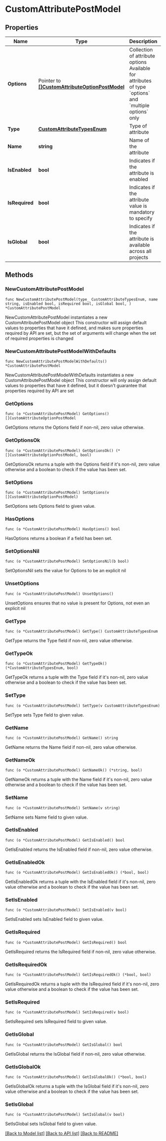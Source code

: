 # CustomAttributePostModel

## Properties

Name | Type | Description | Notes
------------ | ------------- | ------------- | -------------
**Options** | Pointer to [**[]CustomAttributeOptionPostModel**](CustomAttributeOptionPostModel.md) | Collection of attribute options      Available for attributes of type &#x60;options&#x60; and &#x60;multiple options&#x60; only | [optional] 
**Type** | [**CustomAttributeTypesEnum**](CustomAttributeTypesEnum.md) | Type of attribute | 
**Name** | **string** | Name of the attribute | 
**IsEnabled** | **bool** | Indicates if the attribute is enabled | 
**IsRequired** | **bool** | Indicates if the attribute value is mandatory to specify | 
**IsGlobal** | **bool** | Indicates if the attribute is available across all projects | 

## Methods

### NewCustomAttributePostModel

`func NewCustomAttributePostModel(type_ CustomAttributeTypesEnum, name string, isEnabled bool, isRequired bool, isGlobal bool, ) *CustomAttributePostModel`

NewCustomAttributePostModel instantiates a new CustomAttributePostModel object
This constructor will assign default values to properties that have it defined,
and makes sure properties required by API are set, but the set of arguments
will change when the set of required properties is changed

### NewCustomAttributePostModelWithDefaults

`func NewCustomAttributePostModelWithDefaults() *CustomAttributePostModel`

NewCustomAttributePostModelWithDefaults instantiates a new CustomAttributePostModel object
This constructor will only assign default values to properties that have it defined,
but it doesn't guarantee that properties required by API are set

### GetOptions

`func (o *CustomAttributePostModel) GetOptions() []CustomAttributeOptionPostModel`

GetOptions returns the Options field if non-nil, zero value otherwise.

### GetOptionsOk

`func (o *CustomAttributePostModel) GetOptionsOk() (*[]CustomAttributeOptionPostModel, bool)`

GetOptionsOk returns a tuple with the Options field if it's non-nil, zero value otherwise
and a boolean to check if the value has been set.

### SetOptions

`func (o *CustomAttributePostModel) SetOptions(v []CustomAttributeOptionPostModel)`

SetOptions sets Options field to given value.

### HasOptions

`func (o *CustomAttributePostModel) HasOptions() bool`

HasOptions returns a boolean if a field has been set.

### SetOptionsNil

`func (o *CustomAttributePostModel) SetOptionsNil(b bool)`

 SetOptionsNil sets the value for Options to be an explicit nil

### UnsetOptions
`func (o *CustomAttributePostModel) UnsetOptions()`

UnsetOptions ensures that no value is present for Options, not even an explicit nil
### GetType

`func (o *CustomAttributePostModel) GetType() CustomAttributeTypesEnum`

GetType returns the Type field if non-nil, zero value otherwise.

### GetTypeOk

`func (o *CustomAttributePostModel) GetTypeOk() (*CustomAttributeTypesEnum, bool)`

GetTypeOk returns a tuple with the Type field if it's non-nil, zero value otherwise
and a boolean to check if the value has been set.

### SetType

`func (o *CustomAttributePostModel) SetType(v CustomAttributeTypesEnum)`

SetType sets Type field to given value.


### GetName

`func (o *CustomAttributePostModel) GetName() string`

GetName returns the Name field if non-nil, zero value otherwise.

### GetNameOk

`func (o *CustomAttributePostModel) GetNameOk() (*string, bool)`

GetNameOk returns a tuple with the Name field if it's non-nil, zero value otherwise
and a boolean to check if the value has been set.

### SetName

`func (o *CustomAttributePostModel) SetName(v string)`

SetName sets Name field to given value.


### GetIsEnabled

`func (o *CustomAttributePostModel) GetIsEnabled() bool`

GetIsEnabled returns the IsEnabled field if non-nil, zero value otherwise.

### GetIsEnabledOk

`func (o *CustomAttributePostModel) GetIsEnabledOk() (*bool, bool)`

GetIsEnabledOk returns a tuple with the IsEnabled field if it's non-nil, zero value otherwise
and a boolean to check if the value has been set.

### SetIsEnabled

`func (o *CustomAttributePostModel) SetIsEnabled(v bool)`

SetIsEnabled sets IsEnabled field to given value.


### GetIsRequired

`func (o *CustomAttributePostModel) GetIsRequired() bool`

GetIsRequired returns the IsRequired field if non-nil, zero value otherwise.

### GetIsRequiredOk

`func (o *CustomAttributePostModel) GetIsRequiredOk() (*bool, bool)`

GetIsRequiredOk returns a tuple with the IsRequired field if it's non-nil, zero value otherwise
and a boolean to check if the value has been set.

### SetIsRequired

`func (o *CustomAttributePostModel) SetIsRequired(v bool)`

SetIsRequired sets IsRequired field to given value.


### GetIsGlobal

`func (o *CustomAttributePostModel) GetIsGlobal() bool`

GetIsGlobal returns the IsGlobal field if non-nil, zero value otherwise.

### GetIsGlobalOk

`func (o *CustomAttributePostModel) GetIsGlobalOk() (*bool, bool)`

GetIsGlobalOk returns a tuple with the IsGlobal field if it's non-nil, zero value otherwise
and a boolean to check if the value has been set.

### SetIsGlobal

`func (o *CustomAttributePostModel) SetIsGlobal(v bool)`

SetIsGlobal sets IsGlobal field to given value.



[[Back to Model list]](../README.md#documentation-for-models) [[Back to API list]](../README.md#documentation-for-api-endpoints) [[Back to README]](../README.md)


